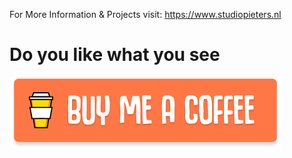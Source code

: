 
For More Information & Projects visit: https://www.studiopieters.nl

# Do you like what you see 

<a href="https://www.paypal.com/donate/?token=oxcr3B9lv--GwI-HaQkf5FVuP-njhk69NpPgQJF5U_WRZOnrGTMSLxGdlcTCwtKly7nA3m&country.x=NL&locale.x=en_NL&Z3JncnB0=" rel="But me a Coffee">![Foo](https://raw.githubusercontent.com/AchimPieters/Fritzing-Custom-Parts/master/buymeacoffee.png)</a>

